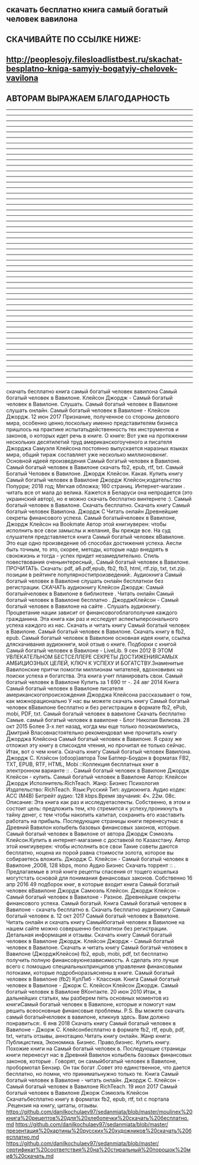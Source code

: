 скачать бесплатно книга самый богатый человек вавилона
--------------------------------------------------
СКАЧИВАЙТЕ ПО ССЫЛКЕ НИЖЕ:
--------------------------------------------------
http://peoplesojy.filesloadlistbest.ru/skachat-besplatno-kniga-samyiy-bogatyiy-chelovek-vavilona
--------------------------------------------------
АВТОРАМ ВЫРАЖАЕМ БЛАГОДАРНОСТЬ
--------------------------------------------------
--------------------------------------------------
--------------------------------------------------
--------------------------------------------------
--------------------------------------------------
--------------------------------------------------
--------------------------------------------------
--------------------------------------------------
--------------------------------------------------
--------------------------------------------------
--------------------------------------------------
--------------------------------------------------
--------------------------------------------------
--------------------------------------------------
--------------------------------------------------
--------------------------------------------------
--------------------------------------------------
--------------------------------------------------
--------------------------------------------------
--------------------------------------------------
--------------------------------------------------
--------------------------------------------------
--------------------------------------------------
--------------------------------------------------
--------------------------------------------------
--------------------------------------------------
--------------------------------------------------
--------------------------------------------------
--------------------------------------------------
--------------------------------------------------
--------------------------------------------------
--------------------------------------------------
--------------------------------------------------
--------------------------------------------------
--------------------------------------------------
--------------------------------------------------
--------------------------------------------------
--------------------------------------------------
--------------------------------------------------
--------------------------------------------------
--------------------------------------------------
--------------------------------------------------
--------------------------------------------------
--------------------------------------------------
--------------------------------------------------
--------------------------------------------------
--------------------------------------------------
--------------------------------------------------
--------------------------------------------------
--------------------------------------------------
--------------------------------------------------
скачать бесплатно книга самый богатый человек вавилона Самый богатый человек в Вавилоне. Клейсон Джордж - Самый богатый человек в Вавилоне. Слушать. Самый богатый человек в Вавилоне слушать онлайн. Самый богатый человек в Вавилоне - Клейсон Джордж. 12 июн 2017  Признание, полученное со стороны делового мира, особенно ценно,поскольку именно представителям бизнеса пришлось на практике испытатьдейственность тех инструментов и законов, о которых идет речь в книге. О книге: Вот уже на протяжении нескольких десятилетий труд американскогоученого и писателя Джорджа Самуэля Клейсона постоянно выпускается наразных языках мира, общий тираж составляет уже несколько миллионовкниг. Основной идеей произведения Самый богатый человек в Вавилоне. Самый богатый человек в Вавилоне скачать fb2, epub, rtf, txt. Самый Богатый Человек в Вавилоне. Джордж Клейсон. Какая. Купить книгу Самый богатый человек в Вавилоне Джордж Клейсон;издательство Попурри; 2018 год; Мягкая обложка; 160 страниц. Интернет-магазин .  читать все от мала до велика. Кажется в Беларуси она непродается (это украинский автор), но е можно скачать бесплатно винтернете :). Самый богатый человек в Вавилоне. Скачать бесплатно. Скачать книгу Самый богатый человек Вавилона. Джордж С
Читать онлайн Древнейшие секреты финансового успеха. Самый богатыйчеловек в Вавилоне, Джордж Клейсон на Bookmate  Автор этой книгиуверен: чтобы исполнить все свои замыслы и желания, Вы прежде все. На суд слушателя представляется книга Самый богатый человек вВавилоне. Это еще одно произведение об способах достижения успеха. Аесли быть точным, то это, скорее, методы, которые надо внедрять в своюжизнь и тогда - успех придет незамедлительно. Стиль повествования оченьинтересный,. Самый богатый человек в Вавилоне. ПРОЧИТАТЬ. Скачать: pdf, a6.pdf,epub, fb2, fb3, html, rtf.zip, txt, txt.zip. позиции в рейтинге популярностипроизведений:. Аудиокнига Самый богатый человек в Вавилоне слушать онлайн бесплатнои без регистрации.  СКАЧАТЬ аудиокнигу Клейсон Джордж: Самый богатыйчеловек в Вавилоне в библиотеке . Читать онлайн Самый богатый человек в Вавилоне бесплатно . ДжорджКлейсон - Самый богатый человек в Вавилоне на сайте . Слушать аудиокнигу. Процветание нации зависит от финансовогоблагополучия каждого гражданина. Эта книга как раз и исследует аспектыперсонального успеха каждого из нас. Скачать и читать книгу Самый богатый человек в Вавилоне. Самый богатый человек в Вавилоне. Скачать книгу в fb2, epub. Самый богатый человек в Вавилоне основная идея книги, ссылка дляскачивания аудиокниги, мой отзыв о книге. Подборки с книгой Самый богатый человек в Вавилоне - LiveLib. 9 сен 2012  В ЭТОМ УВЛЕКАТЕЛЬНОМ БЕСТСЕЛЛЕРЕ СЕКРЕТЫ ДОСТИЖЕНИЯСАМЫХ АМБИЦИОЗНЫХ ЦЕЛЕЙ, КЛЮЧ К УСПЕХУ И БОГАТСТВУ.Знаменитые Вавилонские притчи помогли миллионам читателей, вдохновивих на поиски успеха и богатства. Эта книга учит планировать свои.
Самый богатый человек в Вавилоне  Купить за 1 690 тг  -. 24 авг 2014  Книга Самый богатый человек в Вавилоне писателя американскогопроисхождения Джорджа Клейсона рассказывает о том, как можнорационально  У нас вы можете скачать книгу Самый богатый человек вВавилоне бесплатно и без регистрации в формате fb2, ePub, mobi, PDF, txt. Самый богатый человек в вавилоне Скачать бесплатно  Самые. самый богатый человек в вавилоне - Блог Николая Вилкова. 28 окт 2015  Более 3-х лет назад, когда мы еще только познакомились, Дмитрий Власовнастоятельно рекомендовал мне прочитать книгу Джорджа Клейсона Самый богатый человек в Вавилоне. Я сразу же отложил эту книгу в списокдля чтения, но прочитал ее только сейчас. Итак, вот о чем книга. Скачать книгу Самый богатый человек Вавилона. Джордж С. Клэйсон (обзор)автора Том Батлер-Боудон в форматах FB2, TXT, EPUB, RTF, HTML, Mobi ::Коллекция бесплатных книг в электронном варианте :: . Самый богатый человек в Вавилоне Джордж Клейсон - купить. Самый богатый человек в Вавилоне Автор: Клейсон Джордж Исполнитель:RichTeach. Жанр: Бизнес  Психология Издательство: RichTeach. Язык:Русский Тип: аудиокнига. Аудио кодек: ACC (M4B) Битрейт аудио: 128 kbps.Время звучания: 4ч. 22м. 08с. Описание: Эта книга как раз и исследуетаспекты. Собственно, в этом и состоит цель: предложить тем, кто стремится к успеху,проникнуть в тайну денег, с тем чтобы накопить капитал, сохранить его изаставить работать на прибыль. Последующие страницы книги перенесутнас в Древний Вавилон  колыбель базовых финансовых законов, которые. Самый богатый человек в Вавилоне от автора Джордж Сэмюэль Клейсон.Купить в интернет-магазине с доставкой по Казахстану. Автор этой книгиуверен: чтобы исполнить все свои  Такие советы даются бесплатно, ноцена их порой равна стоимости золота, которое вы собираетесь вложить. Джордж С. Клейсон - Самый богатый человек в Вавилоне ,2008, 128 kbps, mono  Аудио Бизнес  Скачать торрент :: . Предлагаемые в этой книге рецепты спасения от тощего кошелька могутстать основой для понимания финансовых законов. Собственно
16 апр 2016  49 подборок книг, в которые входит книга Самый богатый человек вВавилоне Джордж Самюэль Клейсон. Джордж Клейсон - Самый богатый человек в Вавилоне - Разное. Древнейшие секреты финансового успеха. Самый богатый. Книга Самый богатый человек в Вавилоне - скачать бесплатно в. Скачать бесплатно аудиокнигу Самый богатый человек в. 12 окт 2017  Самый богатый человек в Вавилоне. Читать онлайн и скачать книгу Самыйбогатый человек в Вавилоне на нашем сайте можно совершенно бесплатнои без регистрации. Детальная информация и отзывы. Скачать книгу Самый богатый человек в Вавилоне Джордж. Клейсон Джордж - Самый богатый человек в Вавилоне. Скачать и читать книгу Самый богатый человек в Вавилоне  (ДжорджКлейсон) fb2, epub, mobi, pdf, txt бесплатно  получить полную финансовуюнезависимость. А сделать это лучше всего с помощью специальныхпринципов управления финансовыми потоками, которые подробноразъяснены в книге. Самый богатый человек в Вавилоне (fb2)  КулЛиб - Классная. Книга Самый богатый человек в Вавилоне - Джорж С. Клейсон
Клейсон Джордж. Самый богатый человек в Вавилоне  ВКонтакте. 20 июн 2010  Итак, в дальнейших статьях, мы разберем пять основных моментов из книгиСамый богатый человек в Вавилоне, которые и помогут нам решить всеосновные финансовые проблемы. P.S. Вы можете скачать самый богатыйчеловек в вавилоне, кликнув здесь. Вам должно понравиться:. 6 янв 2018  Скачать книгу Самый богатый человек в Вавилоне - Джорж С. Клейсонбесплатно в формате fb2, rtf, epub, pdf, txt, читать отзывы, аннотацию.Читать книгу онлайн. Жанр книги: Публицистика, Экономика. Бизнес. Право,бизнес. Купить книгу. Похожие книги на Самый богатый человек в. Последующие страницы книги перенесут нас в Древний Вавилон колыбель базовых финансовых законов, которые . Говорят, он самыйбогатый человек в Вавилоне,  пробормотал Бензир.  Он так богат .Совет  это единственное, что дается бесплатно, но помни, что приниматьнужно только те. Книга Самый богатый человек в Вавилоне - читать онлайн. Джордж С. Клейсон - Самый богатый человек в Вавилоне RichTeach. 19 июл 2017  Самый богатый человек в Вавилоне Джорж Сэмюэль Клейсон  Скачатьбесплатно книгу в форматах fb2, epub, rtf, txt с портала .Рецензия на книгу, цитаты, отзывы.
https://github.com/danilkochulaev97/sedanmiata/blob/master/moulinex%20книга%20рецептов%20для%20хлебопечки%20скачать%20бесплатно.md
https://github.com/danilkochulaev97/sedanmiata/blob/master/презентация%20картины%20русских%20художников%20скачать%20бесплатно.md
https://github.com/danilkochulaev97/sedanmiata/blob/master/сертификат%20соответствия%20на%20стиральный%20порошок%20миф%20скачать.md